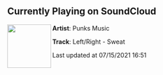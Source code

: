 ## Currently Playing on SoundCloud

[<img align="left" width="100" src="https://i1.sndcdn.com/artworks-000214936375-tfitke-t500x500.jpg">](https://soundcloud.com/punksmusic/leftright-sweat)

**Artist**: Punks Music 

**Track**: Left/Right - Sweat

Last updated at 07/15/2021 16:51
